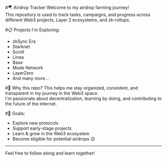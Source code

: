 #🪂 Airdrop Tracker
Welcome to my airdrop farming journey!  
This repository is used to track tasks, campaigns, and progress across different Web3 projects, Layer 2 ecosystems, and zk-rollups.

#📋 Projects I'm Exploring:
- zkSync Era
- Starknet
- Scroll
- Linea
- Base
- Mode Network
- LayerZero
- And many more...

#🔧 Why this repo?
This helps me stay organized, consistent, and transparent in my journey in the Web3 space.  
I'm passionate about decentralization, learning by doing, and contributing to the future of the internet.

#🧠 Goals:
- Explore new protocols
- Support early-stage projects
- Learn & grow in the Web3 ecosystem
- Become eligible for potential airdrops 😉

---

Feel free to follow along and learn together!

